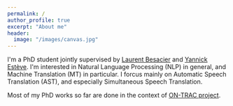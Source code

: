 ```yaml
---
permalink: /
author_profile: true
excerpt: "About me"
header:
  image: "/images/canvas.jpg"
---
```


I'm a PhD student jointly supervised by [Laurent Besacier](http://lig-membres.imag.fr/besacier/) and [Yannick Estève](https://cv.archives-ouvertes.fr/yannick-esteve). I'm interested in Natural Language Processing (NLP) in general, and Machine Translation (MT) in particular. I forcus mainly on Automatic Speech Translation (AST), and especially Simultaneous Speech Translation.

Most of my PhD works so far are done in the context of [ON-TRAC project](https://on-trac.univ-avignon.fr/on-trac-consortium/).

